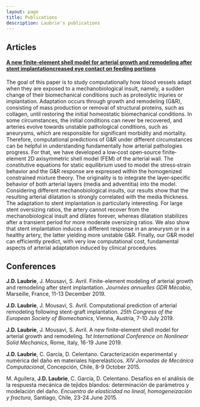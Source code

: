 ```yaml
---
layout: page
title: Publications
description: Laubrie's publications
---
```


## Articles

#### [A new finite‐element shell model for arterial growth and remodeling after stent implantationcreased eye contact on feeding portions](https://onlinelibrary.wiley.com/doi/abs/10.1002/cnm.3282)

The goal of this paper is to study computationally how blood vessels adapt when they are exposed to a mechanobiological insult, namely, a sudden change of their biomechanical conditions such as proteolytic injuries or implantation. Adaptation occurs through growth and remodeling (G&R), consisting of mass production or removal of structural proteins, such as collagen, until restoring the initial homeostatic biomechanical conditions. In some circumstances, the initial conditions can never be recovered, and arteries evolve towards unstable pathological conditions, such as aneurysms, which are responsible for significant morbidity and mortality. Therefore, computational predictions of G&R under different circumstances can be helpful in understanding fundamentally how arterial pathologies progress. For that, we have developed a low‐cost open‐source finite‐element 2D axisymmetric shell model (FEM) of the arterial wall. The constitutive equations for static equilibrium used to model the stress‐strain behavior and the G&R response are expressed within the homogenized constrained mixture theory. The originality is to integrate the layer‐specific behavior of both arterial layers (media and adventitia) into the model. Considering different mechanobiological insults, our results show that the resulting arterial dilatation is strongly correlated with the media thickness. The adaptation to stent implantation is particularly interesting. For large stent oversizing ratios, the artery cannot recover from the mechanobiological insult and dilates forever, whereas dilatation stabilizes after a transient period for more moderate oversizing ratios. We also show that stent implantation induces a different response in an aneurysm or in a healthy artery, the latter yielding more unstable G&R. Finally, our G&R model can efficiently predict, with very low computational cost, fundamental aspects of arterial adaptation induced by clinical procedures.


## Conferences

**J.D. Laubrie**, J. Mousavi, S. Avril. Finite-element modeling of arterial growth and remodeling after stent implantation. *Journées annuelles GDR Mécabio*, Marseille, France, 11-13 December 2019.

**J.D. Laubrie**, J. Mousavi, S. Avril. Computational prediction of arterial remodeling following stent-graft implantation. *25th Congress of the European Society of Biomechanics*, Vienna, Austria, 7-10 July 2019.

**J.D. Laubrie**, J. Mousavi, S. Avril. A new finite-element shell model for arterial growth and remodeling. *1st International Conference on Nonlinear Solid Mechanics*, Rome, Italy, 16-19 June 2019.

**J.D. Laubrie**, C. García, D. Celentano. Caracterización experimental y numérica del daño en materiales hiperelásticos. *XIV Jornadas de Mecánica Computacional*, Concepción, Chile, 8-9 October 2015.

M. Aguilera, **J.D. Laubrie**, C. García, D. Celentano. Desafíos en el análisis de la respuesta mecánica de tejidos blandos: determinación de parámetros y modelación del daño. *Encuentro de elasticidad no lineal, homogeneización y fractura*, Santiago, Chile, 23-24 June 2015.






